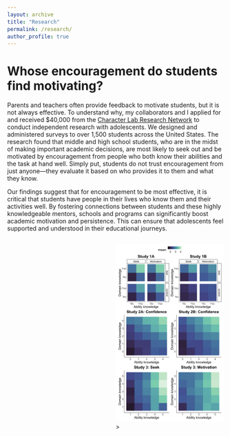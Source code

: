 ```yaml
---
layout: archive
title: "Research"
permalink: /research/
author_profile: true
---
```


# Whose encouragement do students find motivating?

Parents and teachers often provide feedback to motivate students, but it is not always effective. To understand why, my collaborators and I applied for and received $40,000 from the [Character Lab Research Network](https://characterlab.org/) to conduct independent research with adolescents. We designed and administered surveys to over 1,500 students across the United States. The research found that middle and high school students, who are in the midst of making important academic decisions, are most likely to seek out and be motivated by encouragement from people who both know their abilities and the task at hand well. Simply put, students do not trust encouragement from just anyone—they evaluate it based on who provides it to them and what they know.

Our findings suggest that for encouragement to be most effective, it is critical that students have people in their lives who know them and their activities well. By fostering connections between students and these highly knowledgeable mentors, schools and programs can significantly boost academic motivation and persistence. This can ensure that adolescents feel supported and understood in their educational journeys.

<div style="float: right; width: 50%; margin-left: 15px;">

  <img src="/assets/images/whim_tile.png" alt="Whim Visualization" class="image-right">>
</div>

<!--
Children are deeply curious. They are eager to learn not only about the physical world, but also about the social world–––about themselves, others, and social groups. What they learn about themselves and others can have important consequences on their social interactions, academic decisions and outcomes, and even mental health. What are the cognitive processes that support learning about the self and others, and how do they develop early in life?

<!--My research program investigates how human social cognition enables rich, abstract representations of people (including the self) and how these representations impact important behaviors. Much of my work to date has focused on representations of the self: (1) how children reason about what others think of the self, and (2) how they leverage social feedback to learn about the self. Representations of the self are foundational to human social life, as they guide whom we interact with, what we choose to learn, and what we believe we can accomplish. My recent and ongoing work broadens this focus to investigate (3) how children use social information to learn about other individuals and social groups, including stereotypes about them.-->

<!--My primary methodological approach is to conduct behavioral experiments with children. I also conduct large-scale surveys with adolescents and parents, and use Bayesian computational models to develop formal theories that inform my experiments. My broader goal is to use my work to inform theory-based interventions that promote positive self-representations and social relationships to support learning and academic achievement, especially for children from marginalized backgrounds.-->
